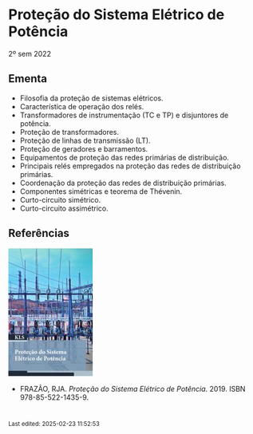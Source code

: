 # Proteção do Sistema Elétrico de Potência

2º sem 2022

## Ementa

- Filosofia da proteção de sistemas elétricos.
- Característica de operação dos relés.
- Transformadores de instrumentação (TC e TP) e disjuntores de potência.
- Proteção de transformadores.
- Proteção de linhas de transmissão (LT).
- Proteção de geradores e barramentos.
- Equipamentos de proteção das redes primárias de distribuição.
- Principais relés empregados na proteção das redes de distribuição primárias.
- Coordenação da proteção das redes de distribuição primárias.
- Componentes simétricas e teorema de Thévenin.
- Curto-circuito simétrico.
- Curto-circuito assimétrico.

## Referências

![](img/frazao.jpg)

- FRAZÃO, RJA. *Proteção do Sistema Elétrico de Potência*. 2019. ISBN 978-85-522-1435-9.


<br><sub>Last edited: 2025-02-23 11:52:53</sub>
